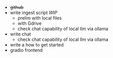 * ~~github~~
* write ingest script *WIP*
    * prelim with local files
    * with Gdrive
    * check chat capability of local llm via ollama
* write chat
    * check chat capability of local llm via ollama
* write a how to get started
* gradio frontend
